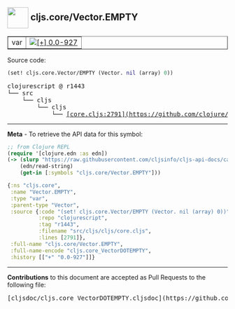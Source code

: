 ## <img width="48px" valign="middle" src="http://i.imgur.com/Hi20huC.png"> cljs.core/Vector.EMPTY

 <table border="1">
<tr>

<td>var</td>
<td><a href="https://github.com/cljsinfo/cljs-api-docs/tree/0.0-927"><img valign="middle" alt="[+] 0.0-927" src="https://img.shields.io/badge/+-0.0--927-lightgrey.svg"></a> </td>
</tr>
</table>






Source code:

```clj
(set! cljs.core.Vector/EMPTY (Vector. nil (array) 0))
```

 <pre>
clojurescript @ r1443
└── src
    └── cljs
        └── cljs
            └── <ins>[core.cljs:2791](https://github.com/clojure/clojurescript/blob/r1443/src/cljs/cljs/core.cljs#L2791)</ins>
</pre>


---

__Meta__ - To retrieve the API data for this symbol:

```clj
;; from Clojure REPL
(require '[clojure.edn :as edn])
(-> (slurp "https://raw.githubusercontent.com/cljsinfo/cljs-api-docs/catalog/cljs-api.edn")
    (edn/read-string)
    (get-in [:symbols "cljs.core/Vector.EMPTY"]))
```

```clj
{:ns "cljs.core",
 :name "Vector.EMPTY",
 :type "var",
 :parent-type "Vector",
 :source {:code "(set! cljs.core.Vector/EMPTY (Vector. nil (array) 0))",
          :repo "clojurescript",
          :tag "r1443",
          :filename "src/cljs/cljs/core.cljs",
          :lines [2791]},
 :full-name "cljs.core/Vector.EMPTY",
 :full-name-encode "cljs.core_VectorDOTEMPTY",
 :history [["+" "0.0-927"]]}

```

---

__Contributions__ to this document are accepted as Pull Requests to the following file:

 <pre>
[cljsdoc/cljs.core_VectorDOTEMPTY.cljsdoc](https://github.com/cljsinfo/cljs-api-docs/blob/master/cljsdoc/cljs.core_VectorDOTEMPTY.cljsdoc)
</pre>

